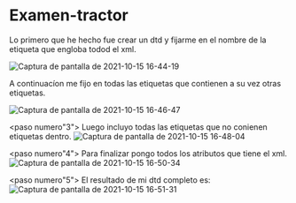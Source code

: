 # Examen-tractor
<dtd>
<paso numero"1" >Lo primero que he hecho fue crear un dtd y  fijarme en el nombre de la etiqueta que engloba todod el xml.
  
  ![Captura de pantalla de 2021-10-15 16-44-19](https://user-images.githubusercontent.com/91209043/137515753-5fac0c1c-baaa-42f9-a5bc-a28809518ae7.png)

  </paso>
  <paso numero"2"> A continuacíon me fijo en todas las etiquetas que contienen a su vez otras etiquetas.
  
  
  ![Captura de pantalla de 2021-10-15 16-46-47](https://user-images.githubusercontent.com/91209043/137516067-0f0b9ad3-3885-4bb4-8ede-4ea293ff6f67.png)
</paso>

  
  
  
   <paso numero"3"> Luego incluyo todas las etiquetas que no conienen etiquetas dentro.
        ![Captura de pantalla de 2021-10-15 16-48-04](https://user-images.githubusercontent.com/91209043/137517279-0897906b-4cf5-4a7b-9de3-e14bba954a13.png)
</paso>
  
  
  
  <paso numero"4">
  Para finalizar pongo todos los atributos que tiene el xml.
     ![Captura de pantalla de 2021-10-15 16-50-34](https://user-images.githubusercontent.com/91209043/137517246-2eed06ab-81f1-40a8-a2cd-e98e883a9908.png)
  </paso>
  
  
  
  
  
  
   <paso numero"5"> 
     El resultado de mi dtd completo es:
     ![Captura de pantalla de 2021-10-15 16-51-31](https://user-images.githubusercontent.com/91209043/137516666-9edba6ee-fd3e-4f73-acd7-a93ea988f50c.png)

  </paso>
  
  
  </dtd>
 





</dtd>

